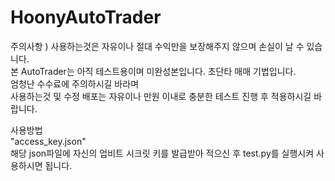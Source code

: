 # HoonyAutoTrader
주의사항 ) 사용하는것은 자유이나 절대 수익만을 보장해주지 않으며 손실이 날 수 있습니다.     
본 AutoTrader는 아직 테스트용이며 미완성본입니다. 초단타 매매 기법입니다.     
엄청난 수수료에 주의하시길 바라며      
사용하는것 및 수정 배포는 자유이나 만원 이내로 충분한 테스트 진행 후 적용하시길 바랍니다.     

사용방법     
"access_key.json"     
해당 json파일에 자신의 업비트 시크릿 키를 발급받아 적으신 후 test.py를 실행시켜 사용하시면 됩니다.     
